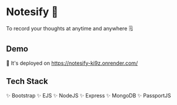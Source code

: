 # Notesify 📝

To record your thoughts at anytime and anywhere 🗒


## Demo

🔗 It's deployed on https://notesify-ki9z.onrender.com/


## Tech Stack

✨ Bootstrap
✨ EJS
✨ NodeJS
✨ Express
✨ MongoDB
✨ PassportJS
